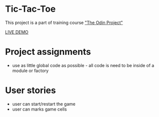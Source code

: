 # Tic-Tac-Toe
This project is a part of training course ["The Odin Project"](https://www.theodinproject.com/paths/full-stack-javascript/courses/javascript/lessons/tic-tac-toe)

[LIVE DEMO](https://sirjohnsem.github.io/Tic-Tac-Toe/)

# Project assignments
- use as little global code as possible - all code is need to be inside of a module or factory

# User stories
- user can start/restart the game
- user can marks game cells
